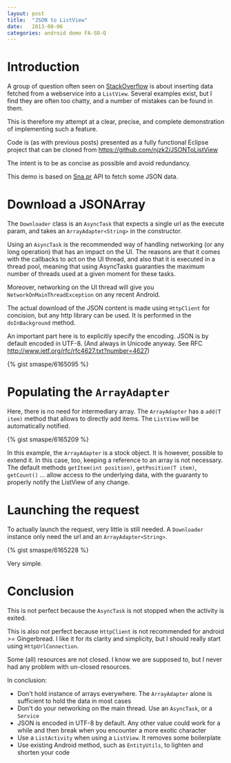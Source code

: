 ```yaml
---
layout: post
title:  "JSON to ListView"
date:   2013-08-06
categories: android demo FA-SO-Q
---
```

# Introduction

A group of question often seen on [StackOverflow](https://www.stackoverflow.com) is about inserting data fetched from a webservice into a `ListView`. Several examples exist, but I find they are often too chatty, and a number of mistakes can be found in them.

This is therefore my attempt at a clear, precise, and complete demonstration of implementing such a feature.

Code is (as with previous posts) presented as a fully functional Eclipse project that can be cloned from <https://github.com/njzk2/JSONToListView>

The intent is to be as concise as possible and avoid redundancy.

This demo is based on [Sna.pr](https://sna.pr) API to fetch some JSON data.

# Download a JSONArray

The `Downloader` class is an `AsyncTask` that expects a single url as the execute param, and takes an `ArrayAdapter<String>` in the constructor.

Using an `AsyncTask` is the recommended way of handling networking (or any long operation) that has an impact on the UI. The reasons are that it comes with the callbacks to act on the UI thread, and also that it is executed in a thread pool, meaning that using AsyncTasks guaranties the maximum number of threads used at a given moment for these tasks.

Moreover, networking on the UI thread will give you `NetworkOnMainThreadException` on any recent Android.

The actual download of the JSON content is made using `HttpClient` for concision, but any http library can be used. It is performed in the `doInBackground` method.

An important part here is to explicitly specify the encoding. JSON is by default encoded in UTF-8. (And always in Unicode anyway. See RFC <http://www.ietf.org/rfc/rfc4627.txt?number=4627>)

{% gist smaspe/6165095 %}

# Populating the `ArrayAdapter`

Here, there is no need for intermediary array. The `ArrayAdapter` has a `add(T item)` method that allows to directly add items. The `ListView` will be automatically notified.

{% gist smaspe/6165209 %}

In this example, the `ArrayAdapter` is a stock object. It is however, possible to extend it. In this case, too, keeping a reference to an array is not necessary. The default methods `getItem(int position)`, `getPosition(T item)`, `getCount()` ... allow access to the underlying data, with the guaranty to properly notify the ListView of any change.

# Launching the request

To actually launch the request, very little is still needed. A `Downloader` instance only need the url and an `ArrayAdapter<String>`.

{% gist smaspe/6165228 %}

Very simple.

# Conclusion

This is not perfect because the `AsyncTask` is not stopped when the activity is exited.

This is also not perfect because `HttpClient` is not recommended for android >= Gingerbread. I like it for its clarity and simplicity, but I should really start using `HttpUrlConnection`.

Some (all) resources are not closed. I know we are supposed to, but I never had any problem with un-closed resources.

In conclusion:

- Don't hold instance of arrays everywhere. The `ArrayAdapter` alone is sufficient to hold the data in most cases
- Don't do your networking on the main thread. Use an `AsyncTask`, or a `Service`
- JSON is encoded in UTF-8 by default. Any other value could work for a while and then break when you encounter a more exotic character
- Use a `ListActivity` when using a `ListView`. It removes some boilerplate
- Use existing Android method, such as `EntityUtils`, to lighten and shorten your code
